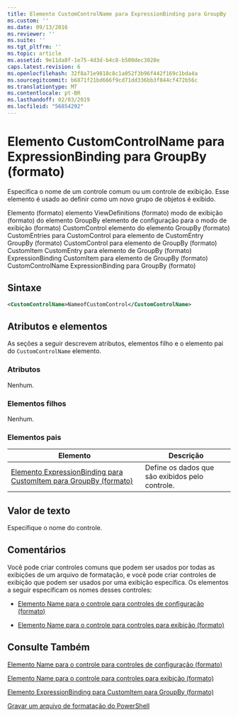 ```yaml
---
title: Elemento CustomControlName para ExpressionBinding para GroupBy (formato) | Microsoft Docs
ms.custom: ''
ms.date: 09/13/2016
ms.reviewer: ''
ms.suite: ''
ms.tgt_pltfrm: ''
ms.topic: article
ms.assetid: 9e11da8f-1e75-4d3d-b4c8-b500dec3028e
caps.latest.revision: 6
ms.openlocfilehash: 32f8a71e9818c8c1a052f3b96f442f169c1bda4a
ms.sourcegitcommit: b6871f21bd666f9cd71dd336bb3f844cf472b56c
ms.translationtype: MT
ms.contentlocale: pt-BR
ms.lasthandoff: 02/03/2019
ms.locfileid: "56854292"
---
```

# <a name="customcontrolname-element-for-expressionbinding-for-groupby-format"></a>Elemento CustomControlName para ExpressionBinding para GroupBy (formato)

Especifica o nome de um controle comum ou um controle de exibição. Esse elemento é usado ao definir como um novo grupo de objetos é exibido.

Elemento (formato) elemento ViewDefinitions (formato) modo de exibição (formato) do elemento GroupBy elemento de configuração para o modo de exibição (formato) CustomControl elemento do elemento GroupBy (formato) CustomEntries para CustomControl para elemento de CustomEntry GroupBy (formato) CustomControl para elemento de GroupBy (formato) CustomItem CustomEntry para elemento de GroupBy (formato) ExpressionBinding CustomItem para elemento de GroupBy (formato) CustomControlName ExpressionBinding para GroupBy (formato)

## <a name="syntax"></a>Sintaxe

```xml
<CustomControlName>NameofCustomControl</CustomControlName>
```

## <a name="attributes-and-elements"></a>Atributos e elementos

As seções a seguir descrevem atributos, elementos filho e o elemento pai do `CustomControlName` elemento.

### <a name="attributes"></a>Atributos

Nenhum.

### <a name="child-elements"></a>Elementos filhos

Nenhum.

### <a name="parent-elements"></a>Elementos pais

|Elemento|Descrição|
|-------------|-----------------|
|[Elemento ExpressionBinding para CustomItem para GroupBy (formato)](./expressionbinding-element-for-customitem-for-groupby-format.md)|Define os dados que são exibidos pelo controle.|

## <a name="text-value"></a>Valor de texto

Especifique o nome do controle.

## <a name="remarks"></a>Comentários

Você pode criar controles comuns que podem ser usados por todas as exibições de um arquivo de formatação, e você pode criar controles de exibição que podem ser usados por uma exibição específica. Os elementos a seguir especificam os nomes desses controles:

- [Elemento Name para o controle para controles de configuração (formato)](./name-element-for-control-for-controls-for-configuration-format.md)

- [Elemento Name para o controle para controles para exibição (formato)](./name-element-for-control-for-controls-for-view-format.md)

## <a name="see-also"></a>Consulte Também

[Elemento Name para o controle para controles de configuração (formato)](./name-element-for-control-for-controls-for-configuration-format.md)

[Elemento Name para o controle para controles para exibição (formato)](./name-element-for-control-for-controls-for-view-format.md)

[Elemento ExpressionBinding para CustomItem para GroupBy (formato)](./expressionbinding-element-for-customitem-for-groupby-format.md)

[Gravar um arquivo de formatação do PowerShell](./writing-a-powershell-formatting-file.md)
